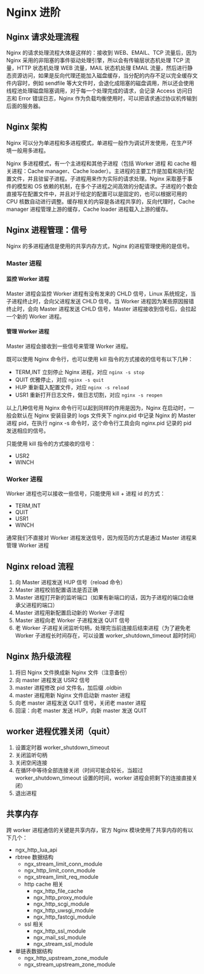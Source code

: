 # Nginx 进阶

## Nginx 请求处理流程

Nginx 的请求处理流程大体是这样的：接收到 WEB、EMAIL、TCP 流量后，因为 Nginx 采用的非阻塞的事件驱动处理引擎，所以会有传输层状态机处理 TCP 流量，HTTP 状态机处理 WEB 流量，MAIL 状态机处理 EMAIL 流量，然后进行静态资源访问，如果是反向代理还能加入磁盘缓存，当分配的内存不足以完全缓存文件内容时，例如 sendfile 等大文件时，会退化成阻塞的磁盘调用，所以还会使用线程池处理磁盘阻塞调用，对于每一个处理完成的请求，会记录 Access 访问日志和 Error 错误日志，Nginx 作为负载均衡使用时，可以把请求通过协议机传输到后面的服务器。

## Nginx 架构

Nginx 可以分为单进程和多进程模式，单进程一般作为调试开发使用，在生产环境一般用多进程。

Nginx 多进程模式，有一个主进程和其他子进程（包括 Worker 进程 和 cache 相关进程：Cache manager、Cache loader）。主进程的主要工作是加载和执行配置文件，并且驻留子进程。子进程用来作为实际的请求处理。Nginx 采取基于事件的模型和 OS 依赖的机制，在多个子进程之间高效的分配请求。子进程的个数会直接写在配置文件中，并且对于给定的配置可以是固定的，也可以根据可用的 CPU 核数自动进行调整。缓存相关的内容是各进程共享的，反向代理时，Cache manager 进程管理上游的缓存，Cache loader 进程载入上游的缓存。

## Nginx 进程管理：信号

Nginx 的多进程通信是使用的共享内存方式，Nginx 的进程管理使用的是信号。

### Master 进程

#### 监控 Worker 进程

Master 进程会监控 Worker 进程有没有发来的 CHLD 信号，Linux 系统规定，当子进程终止时，会向父进程发送 CHLD 信号。当 Worker 进程因为某些原因报错终止时，会向 Master 进程发送 CHLD 信号，Master 进程接收到信号后，会拉起一个新的 Worker 进程。

#### 管理 Worker 进程

Master 进程会接收到一些信号来管理 Worker 进程。

既可以使用 Nginx 命令行，也可以使用 kill 指令的方式接收的信号有以下几种：

- TERM,INT 立刻停止 Nginx 进程，对应 `nginx -s stop`
- QUIT 优雅停止，对应 `nginx -s quit`
- HUP 重新载入配置文件，对应 `nginx -s reload`
- USR1 重新打开日志文件，做日志切割，对应 `nginx -s reopen`

以上几种信号用 Nginx 命令行可以起到同样的作用是因为，Nginx 在启动时，一般会默认在 Nginx 安装目录的 logs 文件夹下 nginx.pid 中记录 Nginx 的 Master 进程 pid，在执行 nginx -s 命令时，这个命令行工具会向 nginx.pid 记录的 pid 发送相应的信号。

只能使用 kill 指令的方式接收的信号：

- USR2
- WINCH

### Worker 进程

Worker 进程也可以接收一些信号，只能使用 kill + 进程 id 的方式：

- TERM,INT
- QUIT
- USR1
- WINCH

通常我们不直接对 Worker 进程发送信号，因为规范的方式是通过 Master 进程来管理 Worker 进程

## Nginx reload 流程

1. 向 Master 进程发送 HUP 信号（reload 命令）
2. Master 进程校验配置语法是否正确
3. Master 进程打开新的监听端口（如果有新端口的话，因为子进程的端口会继承父进程的端口）
4. Master 进程用新配置启动新的 Worker 子进程
5. Master 进程向老 Worker 子进程发送 QUIT 信号
6. 老 Worker 子进程关闭监听句柄，处理完当前连接后结束进程（为了避免老 Worker 子进程长时间存在，可以设置 worker_shutdown_timeout 超时时间）

## Nginx 热升级流程

1. 将旧 Nginx 文件换成新 Nginx 文件（注意备份）
2. 向 master 进程发送 USR2 信号
3. master 进程修改 pid 文件名，加后缀 .oldbin
4. master 进程用新 Nginx 文件启动新 master 进程
5. 向老 master 进程发送 QUIT 信号，关闭老 master 进程
6. 回滚：向老 master 发送 HUP，向新 master 发送 QUIT

## worker 进程优雅关闭（quit）

1. 设置定时器 worker_shutdown_timeout
2. 关闭监听句柄
3. 关闭空闲连接
4. 在循环中等待全部连接关闭（时间可能会较长，当超过 worker_shutdown_timeout 设置的时间，worker 进程会把剩下的连接直接关闭）
5. 退出进程

## 共享内存

跨 worker 进程通信的关键是共享内存，官方 Nginx 模块使用了共享内存的有以下几个：

- ngx_http_lua_api
- rbtree 数据结构
  - ngx_stream_limit_conn_module
  - ngx_http_limit_conn_module
  - ngx_stream_limit_req_module
  - http cache 相关
    - ngx_http_file_cache
    - ngx_http_proxy_module
    - ngx_http_scgi_module
    - ngx_http_uwsgi_module
    - ngx_http_fastcgi_module
  - ssl 相关
    - ngx_http_ssl_module
    - ngx_mail_ssl_module
    - ngx_stream_ssl_module
- 单链表数据结构
  - ngx_http_upstream_zone_module
  - ngx_stream_upstream_zone_module
